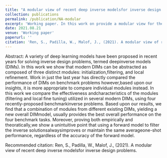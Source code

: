 ```yaml
---
title: "A modular view of recent deep inverse modelsfor inverse design problems" 
collection: publications
permalink: /publication/NA-modular
excerpt: 'Working paper. In this work on provide a modular view for the recent deep inverse models for inverse design problem and tested their performance when we mix-n-match their individual components together'. 
date: 2021.08.21
venue: 'Working paper'
paperurl: ''
citation: 'Ren, S., Padilla, W., Malof, J., (2021). A modular view of recent deep inverse modelsfor inverse design problems.' 
---
```


Abstract: A variety of deep learning models have been proposed in recent years for solving inverse design problems, termed deepinverse models (DIMs). In this work we show that modern DIMs can be abstracted as composed of three distinct modules: initialization,filtering, and local refinement. Work in just the last year has directly compared the performance of DIMs on benchmark problems however,based upon our insights, it is more appropriate to compare individual modules instead. In this work we compare the effectiveness andcharacteristics of the modules (filtering and local fine tuning) utilized in several modern DIMs, using four recently-proposed benchmarkinverse problems. Based upon our results, we find that a combination of modules from different existing DIMs, yielding a new overall DIMmodel, usually provides the best overall performance on the four benchmark tasks. Moreover, proving both empirically and theoratically,we show a unintuitive point that using a forward model to filter the inverse solutionsalwaysimproves or maintain the same averageone-shot performance, regardless of the accuracy of the forward model.


Recommended citation: Ren, S., Padilla, W., Malof, J., (2021). A modular view of recent deep inverse modelsfor inverse design problems. 
